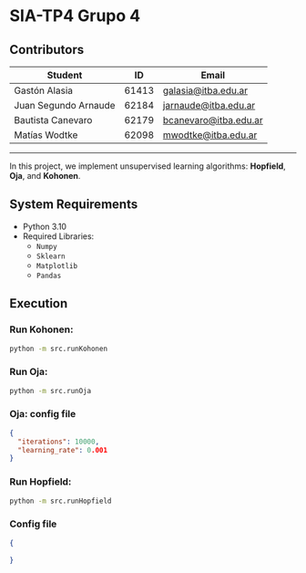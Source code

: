 # SIA-TP4 Grupo 4

## Contributors

| Student              | ID    | Email                |
|----------------------|-------|----------------------|
| Gastón Alasia        | 61413 | galasia@itba.edu.ar  |
| Juan Segundo Arnaude | 62184 | jarnaude@itba.edu.ar |
| Bautista Canevaro    | 62179 | bcanevaro@itba.edu.ar |
| Matías Wodtke        | 62098 | mwodtke@itba.edu.ar  |

---

In this project, we implement unsupervised learning algorithms: **Hopfield**, **Oja**, and **Kohonen**.

## System Requirements

- Python 3.10
- Required Libraries:
  - `Numpy`
  - `Sklearn`
  - `Matplotlib`
  - `Pandas`

## Execution

### Run Kohonen:
```bash
python -m src.runKohonen
```

### Run Oja:
```bash
python -m src.runOja
```

### Oja: config file
```json
{
  "iterations": 10000,
  "learning_rate": 0.001
}
```

### Run Hopfield:
```bash
python -m src.runHopfield
```

### Config file
```json
{
  
}
```